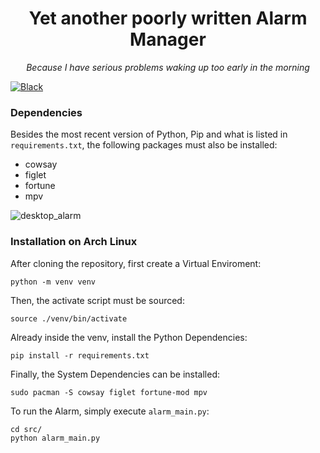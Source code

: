 <div align="center">
  <h1>Yet another poorly written Alarm Manager</h1>
  <p><i>Because I have serious problems waking up too early in the morning</i></p>
</div>

[![Black](https://img.shields.io/badge/code%20style-black-000000)](https://github.com/ambv/black)

### Dependencies

Besides the most recent version of Python, Pip and what is listed in `requirements.txt`, the following packages must also be installed:

* cowsay
* figlet
* fortune
* mpv

![desktop_alarm](https://user-images.githubusercontent.com/63078965/175437725-9f3faa24-040f-48c6-8665-e5b7e457f625.png)

### Installation on Arch Linux

After cloning the repository, first create a Virtual Enviroment:

```console
python -m venv venv
```

Then, the activate script must be sourced:

```console
source ./venv/bin/activate
```

Already inside the venv, install the Python Dependencies:

```console
pip install -r requirements.txt
```

Finally, the System Dependencies can be installed:

```console
sudo pacman -S cowsay figlet fortune-mod mpv
```

To run the Alarm, simply execute `alarm_main.py`:

```console
cd src/
python alarm_main.py
```
